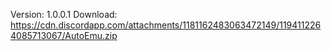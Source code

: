 Version: 1.0.0.1
Download: https://cdn.discordapp.com/attachments/1181162483063472149/1194112264085713067/AutoEmu.zip
